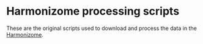 Harmonizome processing scripts
==============================

These are the original scripts used to download and process the data in the [Harmonizome](http://amp.pharm.mssm.edu/Harmonizome/). 
